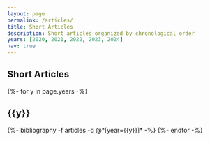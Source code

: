 ```yaml
---
layout: page
permalink: /articles/
title: Short Articles
description: Short articles organized by chronological order
years: [2020, 2021, 2022, 2023, 2024]
nav: true
---
```


<div class="publications">
  <h2 class="pub-type">Short Articles</h2>
    {%- for y in page.years -%}
      <h2 class="year">{{y}}</h2>
      {%- bibliography -f articles -q @*[year={{y}}]* -%}
    {%- endfor -%}
</div>